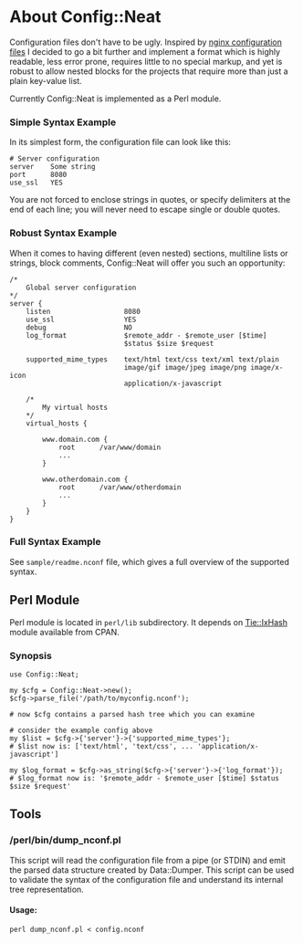 About Config::Neat
==================

Configuration files don't have to be ugly. Inspired by [nginx configuration files](http://wiki.nginx.org/FullExample)
I decided to go a bit further and implement a format which is highly readable,
less error prone, requires little to no special markup, and yet is robust
to allow nested blocks for the projects that require more than just a plain
key-value list.

Currently Config::Neat is implemented as a Perl module.

### Simple Syntax Example
In its simplest form, the configuration file can look like this:

    # Server configuration
    server    Some string
    port      8080
    use_ssl   YES    

You are not forced to enclose strings in quotes, or specify delimiters
at the end of each line; you will never need to escape single or double quotes.

### Robust Syntax Example
When it comes to having different (even nested) sections,
multiline lists or strings, block comments, Config::Neat will
offer you such an opportunity:

    /*
        Global server configuration
    */
    server {
        listen                  8080
        use_ssl                 YES
        debug                   NO
        log_format              $remote_addr - $remote_user [$time]
                                $status $size $request

        supported_mime_types    text/html text/css text/xml text/plain
                                image/gif image/jpeg image/png image/x-icon
                                application/x-javascript

        /*
            My virtual hosts
        */
        virtual_hosts {

            www.domain.com {
                root      /var/www/domain
                ...
            }

            www.otherdomain.com {
                root      /var/www/otherdomain
                ...
            }
        }
    }

### Full Syntax Example
See `sample/readme.nconf` file, which gives a full overview
of the supported syntax.

Perl Module
-----------

Perl module is located in `perl/lib` subdirectory.
It depends on [Tie::IxHash](http://search.cpan.org/~chorny/Tie-IxHash/) module available from CPAN.

### Synopsis

    use Config::Neat;

    my $cfg = Config::Neat->new();
    $cfg->parse_file('/path/to/myconfig.nconf');

    # now $cfg contains a parsed hash tree which you can examine

    # consider the example config above
    my $list = $cfg->{'server'}->{'supported_mime_types'};
    # $list now is: ['text/html', 'text/css', ... 'application/x-javascript']

    my $log_format = $cfg->as_string($cfg->{'server'}->{'log_format'});
    # $log_format now is: '$remote_addr - $remote_user [$time] $status $size $request'

Tools
-----

### /perl/bin/dump_nconf.pl

This script will read the configuration file from a pipe (or STDIN)
and emit the parsed data structure created by Data::Dumper.
This script can be used to validate the syntax of the configuration file
and understand its internal tree representation.

#### Usage:

    perl dump_nconf.pl < config.nconf


